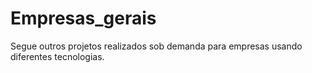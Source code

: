 # Empresas_gerais
Segue outros projetos realizados sob demanda para empresas usando diferentes tecnologias.
